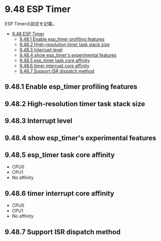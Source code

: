 # 9.48 ESP Timer
ESP Timerの設定を記載。

- [9.48 ESP Timer](#948-esp-timer)
  - [9.48.1 Enable esp\_timer profiling features](#9481-enable-esp_timer-profiling-features)
  - [9.48.2 High-resolution timer task stack size](#9482-high-resolution-timer-task-stack-size)
  - [9.48.3 Interrupt level](#9483-interrupt-level)
  - [9.48.4 show esp\_timer's experimental features](#9484-show-esp_timers-experimental-features)
  - [9.48.5 esp\_timer task core affinity](#9485-esp_timer-task-core-affinity)
  - [9.48.6 timer interrupt core affinity](#9486-timer-interrupt-core-affinity)
  - [9.48.7 Support ISR dispatch method](#9487-support-isr-dispatch-method)


## 9.48.1 Enable esp_timer profiling features
## 9.48.2 High-resolution timer task stack size
## 9.48.3 Interrupt level
## 9.48.4 show esp_timer's experimental features
## 9.48.5 esp_timer task core affinity
- CPU0
- CPU1
- No affinity
## 9.48.6 timer interrupt core affinity
- CPU0
- CPU1
- No affinity
## 9.48.7 Support ISR dispatch method
